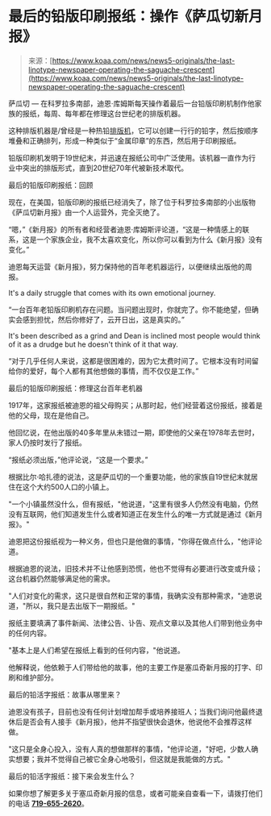 <!--yml

类别：未分类

日期：2024-05-27 14:51:42

-->

# 最后的铅版印刷报纸：操作《萨瓜切新月报》

> 来源：[https://www.koaa.com/news/news5-originals/the-last-linotype-newspaper-operating-the-saguache-crescent](https://www.koaa.com/news/news5-originals/the-last-linotype-newspaper-operating-the-saguache-crescent)

萨瓜切 — 在科罗拉多南部，迪恩·库姆斯每天操作着最后一台铅版印刷机制作他家族的报纸，每周、每年都在修理这台世纪老的排版机器。

这种排版机器是/曾经是一种热铅[排版机](https://www.britannica.com/technology/Linotype)，它可以创建一行行的铅字，然后按顺序堆叠和正确排列，形成一种类似于“金属印章”的东西，然后用于印刷报纸。

铅版印刷机发明于19世纪末，并迅速在报纸公司中广泛使用。该机器一直作为行业中突出的排版形式，直到20世纪70年代被新技术取代。

最后的铅版印刷报纸：回顾

现在，在美国，铅版印刷的报纸已经消失了，除了位于科罗拉多南部的小出版物《萨瓜切新月报》由一个人运营外，完全灭绝了。

“嗯，”《新月报》的所有者和经营者迪恩·库姆斯评论道，“这是一种情感上的联系，这是一个家族企业，我不太喜欢变化，所以你可以看到为什么《新月报》没有变化。”

迪恩每天运营《新月报》，努力保持他的百年老机器运行，以便继续出版他的周报。

It's a daily struggle that comes with its own emotional journey.

“一台百年老铅版印刷机存在问题。当问题出现时，你就完了。你不能绝望，但确实会感到担忧，然后你修好了，云开日出，这是真实的。”

It's been described as a grind and Dean is inclined most people would think of it as a drudge but he doesn't think of it that way.

“对于几乎任何人来说，这都是很困难的，因为它太费时间了。它根本没有时间留给你的爱好，每个人都有其他想做的事情，而不仅仅是工作。”

最后的铅版印刷报纸：修理这台百年老机器

1917年，这家报纸被迪恩的祖父母购买；从那时起，他们经营着这份报纸，接着是他的父母，现在是他自己。

他回忆说，在他出版的40多年里从未错过一期，即使他的父亲在1978年去世时，家人仍按时发行了报纸。

“报纸必须出版，”他评论说，“这是一个要求。”

根据比尔·哈扎德的说法，这是萨瓜切的一个重要功能，他的家族自19世纪末就居住在这个大约500人口的小镇上。

"一个小镇虽然没什么，但有报纸，"他说道，"这里有很多人仍然没有电脑，仍然没有互联网，他们知道发生什么或者知道正在发生什么的唯一方式就是通过《新月报》。"

迪恩把这份报纸视为一种义务，但也只是他做的事情，"你得在做点什么，"他评论道。

根据迪恩的说法，旧技术并不让他感到恐慌，他也不觉得有必要进行改变或升级；这台机器仍然能够满足他的需求。

"人们对变化的需求，这只是很自然和正常的事情，我确实没有那种需求，"迪恩说道，"所以，我只是去出版下一期报纸。"

报纸主要填满了事件新闻、法律公告、讣告、观点文章以及其他人们带到他业务中的任何内容。

"基本上是人们希望在报纸上看到的任何内容，"他说道。

他解释说，他依赖于人们带给他的故事，他的主要工作是塞瓜奇新月报的打字、印刷和维护部分。

最后的铅活字报纸：故事从哪里来？

迪恩没有孩子，目前也没有任何计划增加帮手或培养接班人；当我们询问他最终退休后是否会有人接手《新月报》，他并不指望很快会退休，他说他不会推荐这样做。

"这只是全身心投入，没有人真的想做那样的事情，"他评论道，"好吧，少数人确实想要；我并不觉得自己被它全身心地吸引，但这就是我能做的方式。"

最后的铅活字报纸：接下来会发生什么？

如果你想了解更多关于塞瓜奇新月报的信息，或者可能亲自查看一下，请拨打他们的电话 **[719-655-2620](tel:+17196552620)**。
